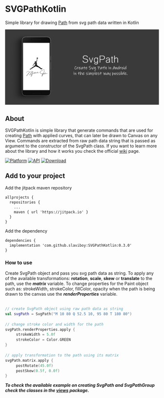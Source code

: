 # SVGPathKotlin
Simple library for drawing [Path](https://developer.android.com/reference/android/graphics/Path) from svg path data written in Kotlin

<p align="center">
    <img src="screens/home.png" alt="Image"   />
</p>
 
## About
SVGPathKotlin is simple library that generate commands that are used for creating [Path](https://developer.android.com/reference/android/graphics/Path) with applied curves, that can later be drawn to Canvas on any View. Commands are extracted from raw path data string that is passed as argument to the constructor of the SvgPath class. If you want to learn more about the library and how it works you check the official [wiki](https://github.com/slaviboy/SVGPathKotlin/wiki) page.

[![Platform](https://img.shields.io/badge/platform-android-green.svg)](http://developer.android.com/index.html)
[![API](https://img.shields.io/badge/API-21%2B-brightgreen.svg?style=flat)](https://android-arsenal.com/api?level=21)
[![Download](https://img.shields.io/badge/version-0.3.0-blue)](https://github.com/slaviboy/SVGPathKotlin/releases/tag/v0.3.0)

## Add to your project
Add the jitpack maven repository
```
allprojects {
  repositories {
    ...
    maven { url 'https://jitpack.io' }
  }
}
``` 
Add the dependency
```
dependencies { 
  implementation 'com.github.slaviboy:SVGPathKotlin:0.3.0'
}
```
 
### How to use
Create SvgPath object and pass you svg path data as string. To apply any of the available transformations: **rotation**, **scale**, **skew** or **translate** to the path, use the _**matrix**_ variable. To change properties for the Paint object such as: strokeWidth, strokeColor, fillColor, opacity when the path is being drawn to the canvas use the _**renderProperties**_ variable.  
```kotlin

// create SvgPath object using raw path data as string
val svgPath = SvgPath("M 10 80 Q 52.5 10, 95 80 T 180 80")

// change stroke color and width for the path
svgPath.renderProperties.apply { 
     strokeWidth = 5.0f
     strokeColor = Color.GREEN
}
        
// apply transformation to the path using its matrix
svgPath.matrix.apply {
     postRotate(45.0f)
     postSkew(0.5f, 0.0f)
}
```
 
_**To check the available example on creating SvgPath and SvgPathGroup check the classes in the [views](https://github.com/slaviboy/SVGPathKotlin/tree/master/app/src/main/java/com/slaviboy/svgpathexample/views) package.**_
 
